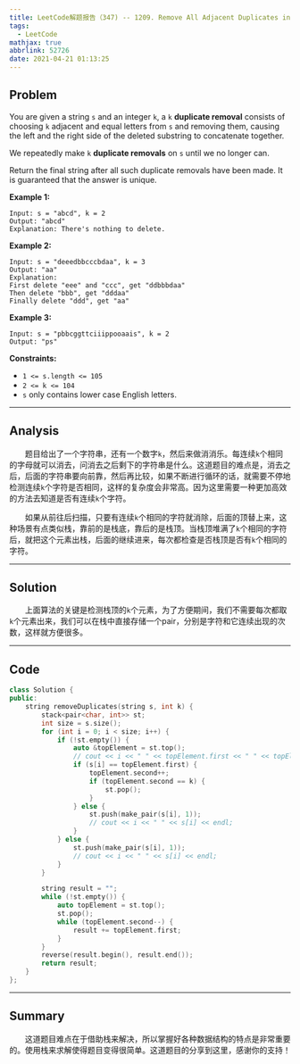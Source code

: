 ```yaml
---
title: LeetCode解题报告（347) -- 1209. Remove All Adjacent Duplicates in String II
tags:
  - LeetCode
mathjax: true
abbrlink: 52726
date: 2021-04-21 01:13:25
---
```


## Problem

You are given a string `s` and an integer `k`, a `k` **duplicate removal** consists of choosing `k` adjacent and equal letters from `s` and removing them, causing the left and the right side of the deleted substring to concatenate together.

We repeatedly make `k` **duplicate removals** on `s` until we no longer can.

Return the final string after all such duplicate removals have been made. It is guaranteed that the answer is unique.

<!-- more -->

**Example 1:**

```
Input: s = "abcd", k = 2
Output: "abcd"
Explanation: There's nothing to delete.
```

**Example 2:**

```
Input: s = "deeedbbcccbdaa", k = 3
Output: "aa"
Explanation: 
First delete "eee" and "ccc", get "ddbbbdaa"
Then delete "bbb", get "dddaa"
Finally delete "ddd", get "aa"
```

**Example 3:**

```
Input: s = "pbbcggttciiippooaais", k = 2
Output: "ps"
```

**Constraints:**

- `1 <= s.length <= 105`
- `2 <= k <= 104`
- `s` only contains lower case English letters.

------

## Analysis

&emsp;&emsp;题目给出了一个字符串，还有一个数字`k`，然后来做消消乐。每连续`k`个相同的字母就可以消去，问消去之后剩下的字符串是什么。这道题目的难点是，消去之后，后面的字符串要向前靠，然后再比较，如果不断进行循环的话，就需要不停地检测连续`k`个字符是否相同，这样的复杂度会非常高。因为这里需要一种更加高效的方法去知道是否有连续`k`个字符。

&emsp;&emsp;如果从前往后扫描，只要有连续`k`个相同的字符就消除，后面的顶替上来，这种场景有点类似栈，靠前的是栈底，靠后的是栈顶。当栈顶堆满了`k`个相同的字符后，就把这个元素出栈，后面的继续进来，每次都检查是否栈顶是否有`k`个相同的字符。

------

## Solution

&emsp;&emsp;上面算法的关键是检测栈顶的`k`个元素，为了方便期间，我们不需要每次都取`k`个元素出来，我们可以在栈中直接存储一个pair，分别是字符和它连续出现的次数，这样就方便很多。

------

## Code

```c++
class Solution {
public:
    string removeDuplicates(string s, int k) {
        stack<pair<char, int>> st;
        int size = s.size();
        for (int i = 0; i < size; i++) {
            if (!st.empty()) {
                auto &topElement = st.top();
                // cout << i << " " << topElement.first << " " << topElement.second << endl;
                if (s[i] == topElement.first) {
                    topElement.second++;
                    if (topElement.second == k) {
                        st.pop();
                    }
                } else {
                    st.push(make_pair(s[i], 1));
                    // cout << i << " " << s[i] << endl;
                }
            } else {
                st.push(make_pair(s[i], 1));
                // cout << i << " " << s[i] << endl;
            }
        }

        string result = "";
        while (!st.empty()) {
            auto topElement = st.top();
            st.pop();
            while (topElement.second--) {
                result += topElement.first;
            }
        }
        reverse(result.begin(), result.end());
        return result;
    }
};
```

------

## Summary

&emsp;&emsp;这道题目难点在于借助栈来解决，所以掌握好各种数据结构的特点是非常重要的。使用栈来求解使得题目变得很简单。这道题目的分享到这里，感谢你的支持！
